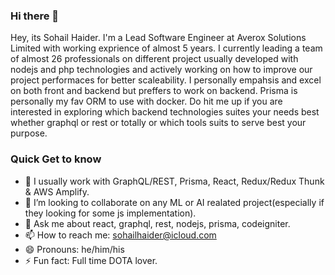 ### Hi there 👋
Hey, its Sohail Haider. I'm a Lead Software Engineer at Averox Solutions Limited with working exprience of almost 5 years. I currently leading a team of almost 26 professionals on different project usually developed with nodejs and php technologies and actively working on how to improve our project performaces for better scaleability. I personally empahsis and excel on both front and backend but preffers to work on backend. Prisma is personally my fav ORM to use with docker. Do hit me up if you are interested in exploring which backend technologies suites your needs best whether graphql or rest or totally or which tools suits to serve best your purpose.

### Quick Get to know
- 🔭 I usually work with GraphQL/REST, Prisma, React, Redux/Redux Thunk & AWS Amplify.
- 👯 I’m looking to collaborate on any ML or AI realated project(especially if they looking for some js implementation).
- 💬 Ask me about react, graphql, rest, nodejs, prisma, codeigniter.
- 📫 How to reach me: <a href="mailto:sohailhaider@icloud">sohailhaider@icloud.com</a>
- 😄 Pronouns: he/him/his
- ⚡ Fun fact: Full time DOTA lover.

<!--
**sohailhaider/sohailhaider** is a ✨ _special_ ✨ repository because its `README.md` (this file) appears on your GitHub profile.

Here are some ideas to get you started:

-->
